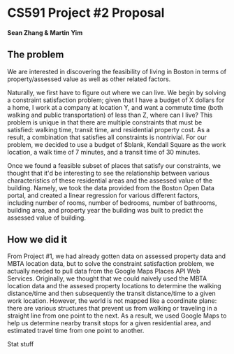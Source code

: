 # CS591 Project #2 Proposal
#### Sean Zhang & Martin Yim

## The problem
  We are interested in discovering the feasibility of living in Boston in terms of property/assessed value as well as other related factors. 
  
  Naturally, we first have to figure out where we can live. We begin by solving a constraint satisfaction problem; given that I have a budget of X dollars for a home, I work at a company at location Y, and want a commute time (both walking and public transportation) of less than Z, where can I live? This problem is unique in that there are multiple constraints that must be satisfied: walking time, transit time, and residential property cost. As a result, a combination that satisfies all constraints is nontrivial. For our problem, we decided to use a budget of $blank, Kendall Square as the work location, a walk time of 7 minutes, and a transit time of 30 minutes.
  
  Once we found a feasible subset of places that satisfy our constraints, we thought that it'd be interesting to see the relationship between various characteristics of these residential areas and the assessed value of the building. Namely, we took the data provided from the Boston Open Data portal, and created a linear regression for various different factors, including number of rooms, number of bedrooms, number of bathrooms, building area, and property year the building was built to predict the assessed value of building.

  

## How we did it
    
  From Project #1, we had already gotten data on assessed property data and MBTA location data, but to solve the constraint satisfaction problem, we actually needed to pull data from the Google Maps Places API Web Services. Originally, we thought that we could naively used the MBTA location data and the assesed property locations to determine the walking distance/time and then subsequently the transit distance/time to a given work location. However, the world is not mapped like a coordinate plane: there are various structures that prevent us from walking or traveling in a straight line from one point to the next. As a result, we used Google Maps to help us determine nearby transit stops for a given residential area, and estimated travel time from one point to another.
  
  Stat stuff


 
